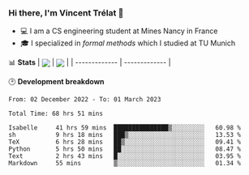 ### Hi there, I'm Vincent Trélat 👋
 - 💻 I am a CS engineering student at Mines Nancy in France
 - 🎓 I specialized in *formal methods* which I studied at TU Munich

📊 **Stats**
| <img align="center" src="https://readme-stats.clckblog.space/api?username=VTrelat&show_icons=true&include_all_commits=true&theme=tokyonight&hide_border=true" /> | <img align="center" src="https://readme-stats.clckblog.space/api/top-langs/?username=VTrelat&layout=compact&theme=tokyonight&hide_border=true&exclude_repo=ElevatorSimulator" /> |
| ------------- | ------------- |

🕑 **Development breakdown**
<!--START_SECTION:waka-->

```text
From: 02 December 2022 - To: 01 March 2023

Total Time: 68 hrs 51 mins

Isabelle     41 hrs 59 mins  ███████████████▒░░░░░░░░░   60.98 %
sh           9 hrs 18 mins   ███▒░░░░░░░░░░░░░░░░░░░░░   13.53 %
TeX          6 hrs 28 mins   ██▒░░░░░░░░░░░░░░░░░░░░░░   09.41 %
Python       5 hrs 50 mins   ██░░░░░░░░░░░░░░░░░░░░░░░   08.47 %
Text         2 hrs 43 mins   █░░░░░░░░░░░░░░░░░░░░░░░░   03.95 %
Markdown     55 mins         ▒░░░░░░░░░░░░░░░░░░░░░░░░   01.34 %
```

<!--END_SECTION:waka-->

